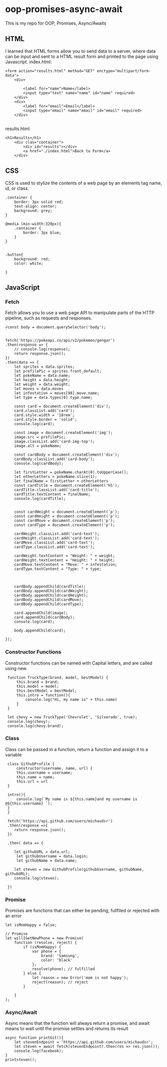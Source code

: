 # oop-promises-async-await
This is my repo for OOP, Promises, Async/Awaits


## HTML

I learned that HTML forms allow you to send data to a server, where data can be input and sent to a HTML result form and printed to the page using Javascript.
index.html:
```
<form action="results.html" method="GET" enctype="multipart/form-data">
    <div>

        <label for="name">Name</label>
        <input type="text" name="name" id="name" required>
    </div>
    <div>
        <label for="email">Email</label>
        <input type="email" name="email" id="email" required>
    </div>
    
```
results.html:
```
<h1>Results</h1>
    <div clas="container">
        <div id="results"></div>
        <a href="./index.html">Back to Form</a>
    </div>
```

## CSS

CSS is used to stylize the contents of a web page by an elements tag name, id, or class.

```
.container {
    border: 3px solid red;
    text-align: center;
    background: grey;
}

@media (min-width:320px){
    .container {
        border: 3px blue;
    }
}


.button{
    background: red;
    color: white;
    
}
```

## JavaScript

### Fetch

Fetch allows you to use a web page API to manipulate parts of the HTTP pipeline, such as requests and responses.

```
√const body = document.querySelector('body');


fetch('https://pokeapi.co/api/v2/pokemon/gengar')
.then(response => {
    // console.log(response);
    return response.json();
})
.then(data => {
    let sprites = data.sprites;
    let profilePic = sprites.front_default;
    let pokeName = data.name;
    let height = data.height;
    let weight = data.weight;
    let moves = data.moves
    let infestation = moves[98].move.name;
    let type = data.types[0].type.name;

    const card = document.createElement('div');
    card.classList.add('card');
    card.style.width = '18rem';
    card.style.border = 'solid';
    console.log(card);

    const image = document.createElement('img');
    image.src = profilePic;
    image.classList.add('card-img-top');
    image.alt = pokeName;

    const cardBody = document.createElement('div');
    cardBody.classList.add('card-body');
    console.log(cardBody);
    
    let firstLetter = pokeName.charAt(0).toUpperCase();
    let otherLetters = pokeName.slice(1);
    let finalName = firstLetter + otherLetters
    const cardTitle = document.createElement('h5');
    cardTitle.classList.add('card-title');
    cardTitle.textContent = finalName;
    console.log(cardTitle);


    const cardWeight = document.createElement('p');
    const cardHeight = document.createElement('p');
    const cardMove = document.createElement('p');
    const cardType = document.createElement('p');
    
    cardWeight.classList.add('card-text');
    cardHeight.classList.add('card-text');
    cardMove.classList.add('card-text');
    cardType.classList.add('card-text');

    cardWeight.textContent = "Weight: " + weight;
    cardHeight.textContent = "Height: " + height;
    cardMove.textContent = "Move: " + infestation;
    cardType.textContent = "Type: " + type;

    

    cardBody.appendChild(cardTitle);
    cardBody.appendChild(cardWeight);
    cardBody.appendChild(cardHeight);
    cardBody.appendChild(cardMove);
    cardBody.appendChild(cardType);

    card.appendChild(image);
    card.appendChild(cardBody);
    console.log(card);

    body.appendChild(card);

});
```

### Constructor Functions

Constructor functions can be named with Capital letters, and are called using new.

```
 function TruckType(brand, model, bestModel) {
     this.brand = brand;
     this.model = model;
     this.bestModel = bestModel;
     this.intro = function(){
         console.log("Hi, my name is" + this.name)
     }
 }

 let chevy = new TruckType('Chevrolet', 'Silverado', true);
 console.log(chevy);
 console.log(chevy.brand);

 ```

### Class

Class can be passed in a function, return a function and assign it to a variable

```
 class GithubProfile {
     constructor(username, name, url) {
     this.username = username;
     this.name = name;
     this.url = url
 }

 intro(){
     console.log(`My name is ${this.name}and my username is @${this.username} `);
 }
 }

 fetch('https://api.github.com/users/michaudsr')
 .then(response =>{
    return response.json();
 })

 .then( data => {
    
    let githubURL = data.url;
     let githubUsername = data.login;
     let githubName = data.name;

    let steven = new GithubProfile(githubUsername, githubName, githubURL);
    console.log(steven);

 })
```
### Promise 

Promises are functions that can either be pending, fullfiled or rejected with an error
```
let isMomHappy = false;

// Promise
let willIGetNewPhone = new Promise(
    function (resolve, reject) {
        if (isMomHappy) {
            var phone = {
                brand: 'Samsung',
                color: 'black'
            };
            resolve(phone); // fulfilled
        } else {
            let reason = new Error('mom is not happy');
            reject(reason); // reject
        }

    }
);
```

### Async/Await
Async means that the function will always return a promise, and await means to wait until the promise settles and returns its result

```
async function printGit(){
    let stevenEndpoint = 'https://api.github.com/users/michaudsr';
    let steven = await fetch(stevenEndpoint).then(res => res.json());
    console.log(facebook);
}
printsteven();
```